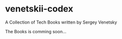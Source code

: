 # venetskii-codex
A Collection of Tech Books written by Sergey Venetsky

The Books is comming soon...
